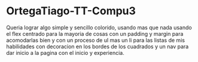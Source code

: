 # OrtegaTiago-TT-Compu3
Queria lograr algo simple y sencillo colorido, usando mas que nada usando el flex centrado para la mayoria de cosas con un padding y margin para acomodarlas bien y con un proceso de ul mas un li para las listas de mis habilidades con decoracion en los bordes de los cuadrados y un nav para dar inicio a la pagina con el inicio y experiencia.